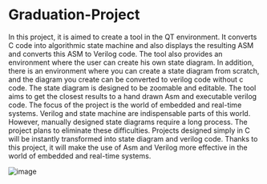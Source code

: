 # Graduation-Project
In this project, it is aimed to create a tool in the QT environment. It converts C
code into algorithmic state machine and also displays the resulting ASM and converts
this ASM to Verilog code. The tool also provides an environment where the user can
create his own state diagram. In addition, there is an environment where you can create
a state diagram from scratch, and the diagram you create can be converted to verilog
code without c code. The state diagram is designed to be zoomable and editable. The
tool aims to get the closest results to a hand drawn Asm and executable verilog code.
The focus of the project is the world of embedded and real-time systems. Verilog
and state machine are indispensable parts of this world. However, manually designed
state diagrams require a long process. The project plans to eliminate these difficulties.
Projects designed simply in C will be instantly transformed into state diagram and
verilog code. Thanks to this project, it will make the use of Asm and Verilog more
effective in the world of embedded and real-time systems.

![image](https://user-images.githubusercontent.com/72552006/182563835-c690622f-6162-49d0-8556-e24715912487.png)


